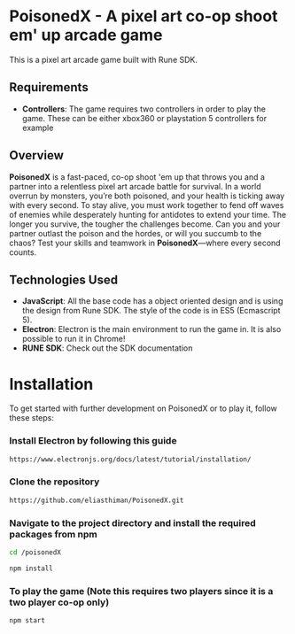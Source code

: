 # PoisonedX - A pixel art co-op shoot em' up arcade game

This is a pixel art arcade game built with Rune SDK. 

## Requirements 
- **Controllers**: The game requires two controllers in order to play the game. These can be either xbox360 or playstation 5 controllers for example


## Overview

**PoisonedX** is a fast-paced, co-op shoot 'em up that throws you and a partner into a relentless pixel art arcade battle for survival. In a world overrun by monsters, you’re both poisoned, and your health is ticking away with every second. To stay alive, you must work together to fend off waves of enemies while desperately hunting for antidotes to extend your time. The longer you survive, the tougher the challenges become. Can you and your partner outlast the poison and the hordes, or will you succumb to the chaos? Test your skills and teamwork in **PoisonedX**—where every second counts.

## Technologies Used

- **JavaScript**: All the base code has a object oriented design and is using the design from Rune SDK. The style of the code is in ES5 (Ecmascript 5).
- **Electron**: Electron is the main environment to run the game in. It is also possible to run it in Chrome!
- **RUNE SDK**: Check out the SDK documentation 

# Installation

To get started with further development on PoisonedX or to play it, follow these steps:

### Install Electron by following this guide
```bash
https://www.electronjs.org/docs/latest/tutorial/installation/
```

### Clone the repository
```bash
https://github.com/eliasthiman/PoisonedX.git
```

### Navigate to the project directory and install the required packages from npm
```bash
cd /poisonedX
```
```bash
npm install
```

### To play the game (Note this requires two players since it is a two player co-op only)
```bash
npm start 
```

